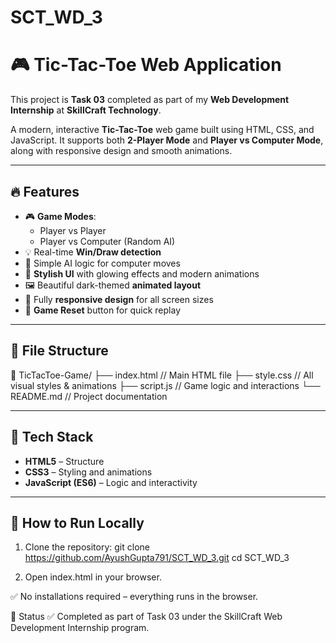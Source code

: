 # SCT_WD_3
# 🎮 Tic-Tac-Toe Web Application

This project is **Task 03** completed as part of my **Web Development Internship** at **SkillCraft Technology**.

A modern, interactive **Tic-Tac-Toe** web game built using HTML, CSS, and JavaScript. It supports both **2-Player Mode** and **Player vs Computer Mode**, along with responsive design and smooth animations.

---

## 🔥 Features

- 🎮 **Game Modes**:
  - Player vs Player
  - Player vs Computer (Random AI)
- 💡 Real-time **Win/Draw detection**
- 🧠 Simple AI logic for computer moves
- 🎨 **Stylish UI** with glowing effects and modern animations
- 🖼️ Beautiful dark-themed **animated layout**
- 📱 Fully **responsive design** for all screen sizes
- 🔄 **Game Reset** button for quick replay

---

## 📁 File Structure

📂 TicTacToe-Game/
├── index.html // Main HTML file
├── style.css // All visual styles & animations
├── script.js // Game logic and interactions
└── README.md // Project documentation


---

## 🧩 Tech Stack

- **HTML5** – Structure
- **CSS3** – Styling and animations
- **JavaScript (ES6)** – Logic and interactivity

---

## 📌 How to Run Locally

1. Clone the repository:
   git clone https://github.com/AyushGupta791/SCT_WD_3.git
   cd SCT_WD_3

2. Open index.html in your browser.

✅ No installations required – everything runs in the browser.



📌 Status
✅ Completed as part of Task 03 under the SkillCraft Web Development Internship program.
